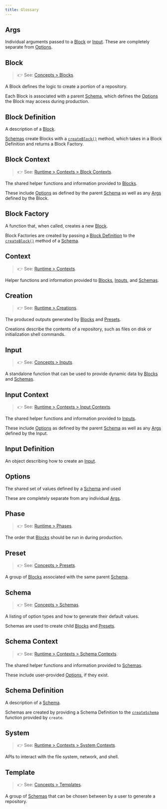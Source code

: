 ```yaml
---
title: Glossary
---
```


## Args

Individual arguments passed to a [Block](./concepts/blocks) or [Input](./runtime/inputs).
These are completely separate from [Options](#options).

## Block

> 👉 See: [Concepts > Blocks](./concepts/blocks).

A Block defines the logic to create a portion of a repository.

Each Block is associated with a parent [Schema](#schema), which defines the [Options](#options) the Block may access during production.

## Block Definition

A description of a [Block](#block).

[Schemas](#schema) create Blocks with a [`createBlock()`](./apis/creators#createblock) method, which takes in a Block Definition and returns a Block Factory.

## Block Context

> 👉 See: [Runtime > Contexts > Block Contexts](./runtime/contexts#block-contexts).

The shared helper functions and information provided to [Blocks](#block).

These include [Options](#options) as defined by the parent [Schema](#schema) as well as any [Args](#args) defined by the Block.

## Block Factory

A function that, when called, creates a new [Block](#block).

Block Factories are created by passing a [Block Definition](#block-definition) to the [`createBlock()`](./apis/creators#createblock) method of a [Schema](#schema).

## Context

> 👉 See: [Runtime > Contexts](./runtime/contexts).

Helper functions and information provided to [Blocks](#block), [Inputs](#input), and [Schemas](#schema).

## Creation

> 👉 See: [Runtime > Creations](./runtime/creations).

The produced outputs generated by [Blocks](#block) and [Presets](#preset).

Creations describe the contents of a repository, such as files on disk or initialization shell commands.

## Input

> 👉 See: [Concepts > Inputs](./runtime/inputs).

A standalone function that can be used to provide dynamic data by [Blocks](#block) and [Schemas](#schema).

## Input Context

> 👉 See: [Runtime > Contexts > Input Contexts](./runtime/contexts#input-contexts).

The shared helper functions and information provided to [Inputs](#input).

These include [Options](#options) as defined by the parent [Schema](#schema) as well as any [Args](#args) defined by the Input.

## Input Definition

An object describing how to create an [Input](#input).

## Options

The shared set of values defined by a [Schema](#schema) and used

These are completely separate from any individual [Args](#args).

## Phase

> 👉 See: [Runtime > Phases](./runtime/phases).

The order that [Blocks](#block) should be run in during production.

## Preset

> 👉 See: [Concepts > Presets](./concepts/presets).

A group of [Blocks](#block) associated with the same parent [Schema](#schema).

## Schema

> 👉 See: [Concepts > Schemas](./concepts/schemas).

A listing of option types and how to generate their default values.

Schemas are used to create child [Blocks](#block) and [Presets](#preset).

## Schema Context

> 👉 See: [Runtime > Contexts > Schema Contexts](./runtime/contexts#schema-contexts).

The shared helper functions and information provided to [Schemas](#schemas).

These include user-provided [Options](#options), if they exist.

## Schema Definition

A description of a [Schema](#schema).

Schemas are created by providing a Schema Definition to the [`createSchema`](./apis/creators#createschema) function provided by `create`.

## System

> 👉 See: [Runtime > Contexts > System Contexts](./runtime/contexts#system-contexts).

APIs to interact with the file system, network, and shell.

## Template

> 👉 See: [Concepts > Templates](./concepts/templates).

A group of [Schemas](#schema) that can be chosen between by a user to generate a repository.
